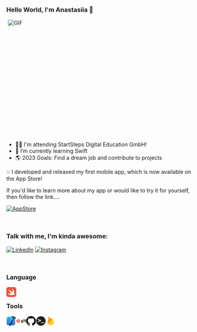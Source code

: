 ### Hello World, I'm Anastasiia  👋

 <img align="right" alt="GIF" src="https://github.com/arsentieva/arsentieva/blob/main/code.gif?raw=true" width="500" height="320" />
 
- 👩‍💻 I'm attending StartSteps Digital Education GmbH!
- 🌱 I’m currently learning Swift
- 🌎 2023 Goals: Find a dream job and contribute to projects

💡 I developed and released my first mobile app, which is now available on the App Store!

If you'd like to learn more about my app or would like to try it for yourself, then follow the link....

[![AppStore](https://img.shields.io/badge/AppStore-%230077B5.svg?logo=AppStore&logoColor=white)](https://apps.apple.com/de/app/justremember/id6461571293)

<br />

###  Talk with me, I'm kinda awesome:

[![LinkedIn](https://img.shields.io/badge/LinkedIn-%230077B5.svg?logo=linkedin&logoColor=white)](https://www.linkedin.com/in/anastasiia-smirnova-alyaseva/) 
[![Instagram](https://img.shields.io/badge/Instagram-%23E4405F.svg?logo=Instagram&logoColor=white)](https://instagram.com/@anastasia_als_) 

<br />

### Language

<img align="left" alt="Swift" width="26px" src="https://raw.githubusercontent.com/github/explore/80688e429a7d4ef2fca1e82350fe8e3517d3494d/topics/swift/swift.png" />

<br />

### Tools

<img align="left" alt="XCode" width="26px" src="https://raw.githubusercontent.com/github/explore/80688e429a7d4ef2fca1e82350fe8e3517d3494d/topics/xcode/xcode.png" />
<img align="left" alt="Git" width="26px" src="https://raw.githubusercontent.com/github/explore/80688e429a7d4ef2fca1e82350fe8e3517d3494d/topics/git/git.png" />
<img align="left" alt="GitHub" width="26px" src="https://raw.githubusercontent.com/github/explore/78df643247d429f6cc873026c0622819ad797942/topics/github/github.png" />
<img align="left" alt="Terminal" width="26px" src="https://raw.githubusercontent.com/github/explore/80688e429a7d4ef2fca1e82350fe8e3517d3494d/topics/terminal/terminal.png" />
<img align="left" alt="Firebase" width="26px" src="https://raw.githubusercontent.com/github/explore/80688e429a7d4ef2fca1e82350fe8e3517d3494d/topics/firebase/firebase.png" />
<br />
